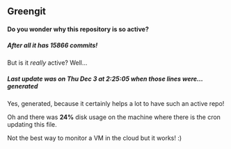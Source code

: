 ## Greengit

#### Do you wonder why this repository is so active?

##### After all it has 15866 commits!

But is it *really* active? Well...

##### Last update was on Thu Dec 3 at 2:25:05 when those lines were... generated

Yes, generated, because it certainly helps a lot to have such an active repo!

Oh and there was **24%** disk usage on the machine
where there is the cron updating this file.

Not the best way to monitor a VM in the cloud but it works! :)

